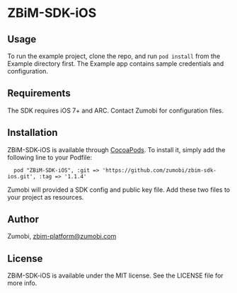 # ZBiM-SDK-iOS

## Usage

To run the example project, clone the repo, and run `pod install` from the Example directory first. The Example app contains sample credentials and configuration.

## Requirements
The SDK requires iOS 7+ and ARC. Contact Zumobi for configuration files.

## Installation

ZBiM-SDK-iOS is available through [CocoaPods](http://cocoapods.org). To install
it, simply add the following line to your Podfile:

      pod "ZBiM-SDK-iOS", :git => 'https://github.com/zumobi/zbim-sdk-ios.git', :tag => '1.1.4'

Zumobi will provided a SDK config and public key file. Add these two files to your project as resources.

## Author

Zumobi, zbim-platform@zumobi.com

## License

ZBiM-SDK-iOS is available under the MIT license. See the LICENSE file for more info.

